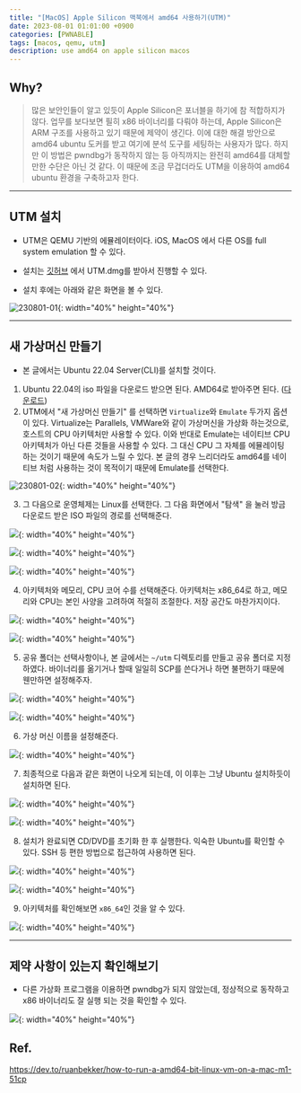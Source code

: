 ```yaml
---
title: "[MacOS] Apple Silicon 맥북에서 amd64 사용하기(UTM)"
date: 2023-08-01 01:01:00 +0900
categories: [PWNABLE]
tags: [macos, qemu, utm]
description: use amd64 on apple silicon macos
---
```


## Why?

> 많은 보안인들이 알고 있듯이 Apple Silicon은 포너블을 하기에 참 적합하지가 않다. 업무를 보다보면 필히 x86 바이너리를 다뤄야 하는데, Apple Silicon은 ARM 구조를 사용하고 있기 때문에 제약이 생긴다. 이에 대한 해결 방안으로 amd64 ubuntu 도커를 받고 여기에 분석 도구를 세팅하는 사용자가 많다. 하지만 이 방법은 pwndbg가 동작하지 않는 등 아직까지는 완전히 amd64를 대체할 만한 수단은 아닌 것 같다. 이 때문에 조금 무겁더라도 UTM을 이용하여 amd64 ubuntu 환경을 구축하고자 한다.

---

## UTM 설치

- UTM은 QEMU 기반의 에뮬레이터이다. iOS, MacOS 에서 다른 OS를 full system emulation 할 수 있다.

- 설치는 [깃허브](https://github.com/utmapp/UTM) 에서 UTM.dmg를 받아서 진행할 수 있다.

- 설치 후에는 아래와 같은 화면을 볼 수 있다.

![230801-01](../assets/img/posts/230801-01.PNG){: width="40%" height="40%"}

---

## 새 가상머신 만들기

- 본 글에서는 Ubuntu 22.04 Server(CLI)를 설치할 것이다.

1. Ubuntu 22.04의 iso 파일을 다운로드 받으면 된다. AMD64로 받아주면 된다. ([다운로드](https://releases.ubuntu.com/jammy/))
2. UTM에서 "새 가상머신 만들기" 를 선택하면 `Virtualize`와 `Emulate` 두가지 옵션이 있다. Virtualize는 Parallels, VMWare와 같이 가상머신을 가상화 하는것으로, 호스트의 CPU 아키텍처만 사용할 수 있다. 이와 반대로 Emulate는 네이티브 CPU 아키텍처가 아닌 다른 것들을 사용할 수 있다. 그 대신 CPU 그 자체를 에뮬레이팅 하는 것이기 때문에 속도가 느릴 수 있다. 본 글의 경우 느리더라도 amd64를 네이티브 처럼 사용하는 것이 목적이기 때문에 Emulate를 선택한다.

![230801-02](../assets/img/posts/230801-02.PNG){: width="40%" height="40%"}

3. 그 다음으로 운영체제는 Linux를 선택한다. 그 다음 화면에서 "탐색" 을 눌러 방금 다운로드 받은 ISO 파일의 경로를 선택해준다.

![](../assets/img/posts/230801-03.PNG){: width="40%" height="40%"}

![](../assets/img/posts/230801-04.PNG){: width="40%" height="40%"}

![](../assets/img/posts/230801-05.PNG){: width="40%" height="40%"}

4. 아키텍처와 메모리, CPU 코어 수를 선택해준다. 아키텍처는 x86_64로 하고, 메모리와 CPU는 본인 사양을 고려하여 적절히 조절한다. 저장 공간도 마찬가지이다.

![](../assets/img/posts/230801-06.PNG){: width="40%" height="40%"}

![](../assets/img/posts/230801-07.PNG){: width="40%" height="40%"}



5. 공유 폴더는 선택사항이나, 본 글에서는 `~/utm` 디렉토리를 만들고 공유 폴더로 지정하였다. 바이너리를 옮기거나 할때 일일히 SCP를 쓴다거나 하면 불편하기 때문에 웬만하면 설정해주자.

![](../assets/img/posts/230801-08.PNG){: width="40%" height="40%"}

![](../assets/img/posts/230801-09.PNG){: width="40%" height="40%"}

6. 가상 머신 이름을 설정해준다.

![](../assets/img/posts/230801-10.PNG){: width="40%" height="40%"}

7. 최종적으로 다음과 같은 화면이 나오게 되는데, 이 이후는 그냥 Ubuntu 설치하듯이 설치하면 된다.

![](../assets/img/posts/230801-11.PNG){: width="40%" height="40%"}

![](../assets/img/posts/230801-12.PNG){: width="40%" height="40%"}

8. 설치가 완료되면 CD/DVD를 초기화 한 후 실행한다. 익숙한 Ubuntu를 확인할 수 있다. SSH 등 편한 방법으로 접근하여 사용하면 된다.

![](../assets/img/posts/230801-13.PNG){: width="40%" height="40%"}

![](../assets/img/posts/230801-14.PNG){: width="40%" height="40%"}

9. 아키텍처를 확인해보면 `x86_64`인 것을 알 수 있다.

![](../assets/img/posts/230801-15.PNG){: width="40%" height="40%"}

---

## 제약 사항이 있는지 확인해보기

- 다른 가상화 프로그램을 이용하면 pwndbg가 되지 않았는데, 정상적으로 동작하고 x86 바이너리도 잘 실행 되는 것을 확인할 수 있다.

![](../assets/img/posts/230801-16.PNG){: width="40%" height="40%"}

## Ref.

https://dev.to/ruanbekker/how-to-run-a-amd64-bit-linux-vm-on-a-mac-m1-51cp